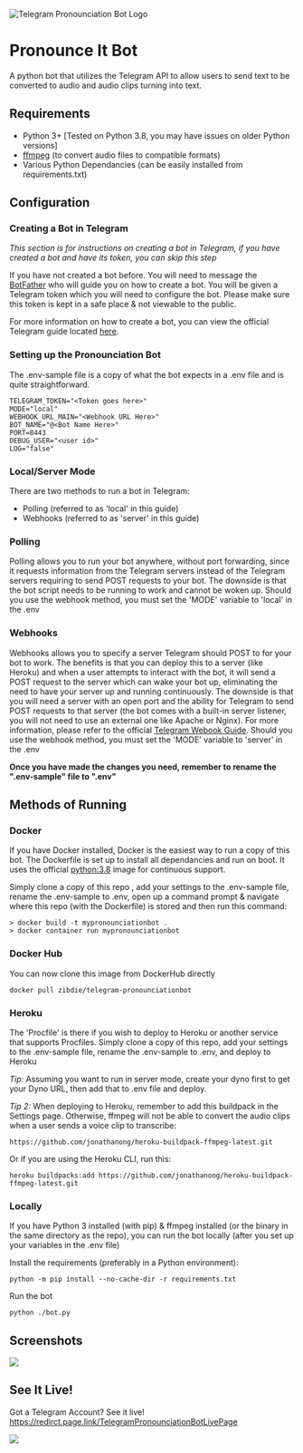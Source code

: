 ![Telegram Pronounciation Bot Logo](https://i.imgur.com/6qpwmbQ.png)

# Pronounce It Bot

A python bot that utilizes the Telegram API to allow users to send text to be converted to audio and audio clips turning into text.

## Requirements

* Python 3+ [Tested on Python 3.8, you may have issues on older Python versions]
* [ffmpeg](https://www.ffmpeg.org/download.html) (to convert audio files to compatible formats)
* Various Python Dependancies (can be easily installed from requirements.txt)

## Configuration

### Creating a Bot in Telegram
*This section is for instructions on creating a bot in Telegram, if you have created a bot and have its token, you can skip this step*

If you have not created a bot before. You will need to message the [BotFather](https://t.me/botfather) who will guide you on how to create a bot. You will be given a Telegram token which you will need to configure the bot. Please make sure this token is kept in a safe place & not viewable to the public.

For more information on how to create a bot, you can view the official Telegram guide located [here](https://core.telegram.org/bots).

### Setting up the Pronounciation Bot

The .env-sample file is a copy of what the bot expects in a .env file and is quite straightforward.

```
TELEGRAM_TOKEN="<Token goes here>"
MODE="local"
WEBHOOK_URL_MAIN="<Webhook URL Here>"
BOT_NAME="@<Bot Name Here>"
PORT=8443
DEBUG_USER="<user id>"
LOG="false"
```

### Local/Server Mode

There are two methods to run a bot in Telegram:
* Polling (referred to as 'local' in this guide)
* Webhooks (referred to as 'server' in this guide)

### Polling
Polling allows you to run your bot anywhere, without port forwarding, since it requests information from the Telegram servers instead of the Telegram servers requiring to send POST requests to your bot. The downside is that the bot script needs to be running to work and cannot be woken up. Should you use the webhook method, you must set the 'MODE' variable to 'local' in the .env

### Webhooks
Webhooks allows you to specify a server Telegram should POST to for your bot to work. The benefits is that you can deploy this to a server (like Heroku) and when a user attempts to interact with the bot, it will send a POST request to the server which can wake your bot up, eliminating the need to have your server up and running continuously. The downside is that you will need a server with an open port and the ability for Telegram to send POST requests to that server (the bot comes with a built-in server listener, you will not need to use an external one like Apache or Nginx). For more information, please refer to the official [Telegram Webook Guide](https://core.telegram.org/bots/webhooks). Should you use the webhook method, you must set the 'MODE' variable to 'server' in the .env

**Once you have made the changes you need, remember to rename the ".env-sample" file to ".env"**

## Methods of Running

### Docker

If you have Docker installed, Docker is the easiest way to run a copy of this bot. The Dockerfile is set up to install all dependancies and run on boot. It uses the official [python:3.8](https://hub.docker.com/_/python) image for continuous support.

Simply clone a copy of this repo , add your settings to the .env-sample file, rename the .env-sample to .env, open up a command prompt & navigate where this repo (with the Dockerfile) is stored and then run this command:

```
> docker build -t mypronounciationbot .
> docker container run mypronounciationbot
```

### Docker Hub

You can now clone this image from DockerHub directly
```
docker pull zibdie/telegram-pronounciationbot
```

### Heroku
The 'Procfile' is there if you wish to deploy to Heroku or another service that supports Procfiles. Simply clone a copy of this repo, add your settings to the .env-sample file, rename the .env-sample to .env, and deploy to Heroku

*Tip:* Assuming you want to run in server mode, create your dyno first to get your Dyno URL, then add that to .env file and deploy. 

*Tip 2:* When deploying to Heroku, remember to add this buildpack in the Settings page. Otherwise, ffmpeg will not be able to convert the audio clips when a user sends a voice clip to transcribe:
```
https://github.com/jonathanong/heroku-buildpack-ffmpeg-latest.git
```
Or if you are using the Heroku CLI, run this:
```
heroku buildpacks:add https://github.com/jonathanong/heroku-buildpack-ffmpeg-latest.git
```

### Locally

If you have Python 3 installed (with pip) & ffmpeg installed (or the binary in the same directory as the repo), you can run the bot locally (after you set up your variables in the .env file)

Install the requirements (preferably in a Python environment):
```
python -m pip install --no-cache-dir -r requirements.txt
```

Run the bot
```
python ./bot.py
```

## Screenshots
![](demo-screenshot.jpg)

## See It Live!

Got a Telegram Account? See it live! https://redirct.page.link/TelegramPronounciationBotLivePage

[![](https://i.imgur.com/7NOWvZr.png)](https://redirct.page.link/TelegramPronounciationBotLivePage)

